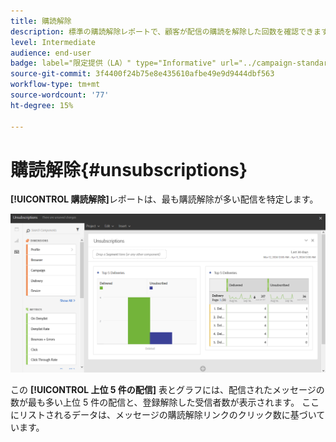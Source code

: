 ```yaml
---
title: 購読解除
description: 標準の購読解除レポートで、顧客が配信の購読を解除した回数を確認できます。
level: Intermediate
audience: end-user
badge: label="限定提供（LA）" type="Informative" url="../campaign-standard-migration-home.md" tooltip="Campaign Standard移行済みユーザーに制限"
source-git-commit: 3f4400f24b75e8e435610afbe49e9d9444dbf563
workflow-type: tm+mt
source-wordcount: '77'
ht-degree: 15%

---
```


# 購読解除{#unsubscriptions}

**[!UICONTROL 購読解除]**&#x200B;レポートは、最も購読解除が多い配信を特定します。

![](assets/delivery_reports_unsub.png)

この **[!UICONTROL 上位 5 件の配信]** 表とグラフには、配信されたメッセージの数が最も多い上位 5 件の配信と、登録解除した受信者数が表示されます。 ここにリストされるデータは、メッセージの購読解除リンクのクリック数に基づいています。
